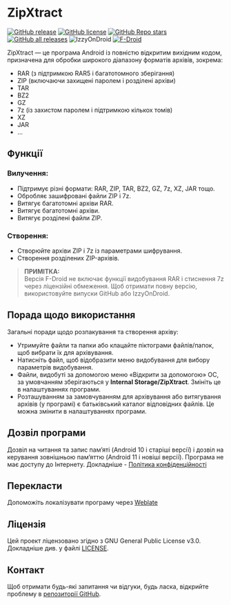 # ZipXtract

[![GitHub release](https://img.shields.io/github/v/release/WirelessAlien/ZipXtract)](https://github.com/WirelessAlien/ZipXtract/releases/latest)
[![GitHub license](https://img.shields.io/github/license/WirelessAlien/ZipXtract)](https://github.com/WirelessAlien/ZipXtract/blob/master/License)
[![GitHub Repo stars](https://img.shields.io/github/stars/WirelessAlien/ZipXtract)](https://img.shields.io/github/stars/WirelessAlien/ZipXtract)
[![GitHub all releases](https://img.shields.io/github/downloads/WirelessAlien/ZipXtract/total)](https://img.shields.io/github/downloads/WirelessAlien/ZipXtract/total)
![IzzyOnDroid](https://img.shields.io/endpoint?url=https://apt.izzysoft.de/fdroid/api/v1/shield/com.wirelessalien.zipxtract)
[![F-Droid](https://img.shields.io/f-droid/v/com.wirelessalien.zipxtract?logo=F-Droid)](https://f-droid.org/packages/com.wirelessalien.zipxtract)


<p style="text-align: left;">ZipXtract — це програма Android із повністю відкритим вихідним кодом, призначена для обробки широкого діапазону форматів архівів, зокрема:</p> 
<ul> 
<li>RAR (з підтримкою RAR5 і багатотомного зберігання)</li> 
<li>ZIP (включаючи захищені паролем і розділені архіви)</li> 
<li>TAR</li> 
<li>BZ2</li> 
<li>GZ</li> 
<li>7z (із захистом паролем і підтримкою кількох томів)</li> 
<li>XZ</li> 
<li>JAR</li> 
<li>...</li> 
</ul> 

<h2>Функції</h2> 

<h3>Вилучення:</h3> 
<ul> 
<li>Підтримує різні формати: RAR, ZIP, TAR, BZ2, GZ, 7z, XZ, JAR тощо.</li> 
<li>Обробляє зашифровані файли ZIP і 7z.</li> 
<li>Витягує багатотомні архіви RAR.</li> 
<li>Витягує багатотомні архіви.</li> 
<li>Витягує розділені файли ZIP.</li> 
</ul> 

<h3>Створення:</h3> 
<ul> 
<li>Створюйте архіви ZIP і 7z із параметрами шифрування.</li> 
<li>Створення розділених ZIP-архівів.</li> 
</ul> 

<blockquote> 
<p><strong>ПРИМІТКА:</strong><br /> 
Версія F-Droid не включає функції видобування RAR і стиснення 7z через ліцензійні обмеження. Щоб отримати повну версію, використовуйте випуски GitHub або IzzyOnDroid.</p> 
</blockquote> 

<h2>Порада щодо використання</h2> 
<p>Загальні поради щодо розпакування та створення архіву:</p> 
<ul> 
<li>Утримуйте файли та папки або клацайте піктограми файлів/папок, щоб вибрати їх для архівування.</li> 
<li>Натисніть файл, щоб відобразити меню видобування для вибору параметрів видобування.</li> 
<li>Файли, видобуті за допомогою меню «Відкрити за допомогою» ОС, за умовчанням зберігаються у <strong>Internal Storage/ZipXtract</strong>. Змініть це в налаштуваннях програми.</li> 
<li>Розташуванням за замовчуванням для архівування або витягування архівів (у програмі) є батьківський каталог відповідних файлів. Це можна змінити в налаштуваннях програми.</li> 
</ul> 

<h2>Дозвіл програми</h2> 
<p>Дозвіл на читання та запис пам’яті (Android 10 і старіші версії) і дозвіл на керування зовнішньою пам’яттю (Android 11 і новіші версії). Програма не має доступу до Інтернету. Докладніше - <a href="https://sites.google.com/view/privacy-policy-zipxtract/home">Політика конфіденційності</a></p> 

<h2>Перекласти</h2> 
<p> 
Допоможіть локалізувати програму через <a href="https://hosted.weblate.org/engage/zipxtract/">Weblate 
</a> 
</p> 

<h2>Ліцензія</h2> 
<p>Цей проект ліцензовано згідно з GNU General Public License v3.0. Докладніше див. у файлі <a href="https://github.com/WirelessAlien/ZipXtract/blob/master/LICENSE">LICENSE</a>.</p> 

<h2>Контакт</h2> 
<p>Щоб отримати будь-які запитання чи відгуки, будь ласка, відкрийте проблему в <a href="https://github.com/WirelessAlien/ZipXtract/issues">репозиторії GitHub</a>.</p>
